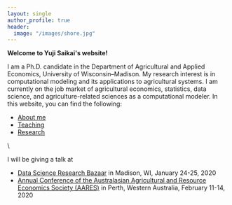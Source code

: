 ```yaml
---
layout: single
author_profile: true
header:
  image: "/images/shore.jpg"
---
```


**Welcome to Yuji Saikai's website!**

I am a Ph.D. candidate in the Department of Agricultural and Applied Economics, University of Wisconsin–Madison. My research interest is in computational modeling and its applications to agricultural systems. I am currently on the job market of agricultural economics, statistics, data science, and agriculture-related sciences as a computational modeler. In this website, you can find the following:
- [About me](/about/)
- [Teaching](/teaching/)
- [Research](/research/)

\ 
&nbsp;

I will be giving a talk at
- [Data Science Research Bazaar](https://hub.datascience.wisc.edu/research-bazaar-madison-wi-january-24-25-2020/) in Madison, WI, January 24-25, 2020
- [Annual Conference of the Australasian Agricultural and Resource Economics Society (AARES)](https://www.aares2020.org) in Perth, Western Australia, February 11-14, 2020
